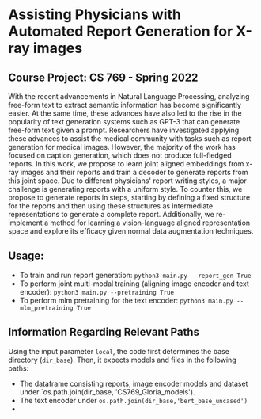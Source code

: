 # Assisting Physicians with Automated Report Generation for X-ray images
## Course Project: CS 769 - Spring 2022

With the recent advancements in Natural Language Processing, analyzing free-form text to extract semantic information has become significantly easier. At the same time, these advances have also led to the rise in the popularity of text generation systems such as GPT-3 that can generate free-form text given a prompt. Researchers have investigated applying these advances to assist the medical community with tasks such as report generation for medical images. However, the majority of the work has focused on caption generation, which does not produce full-fledged reports. In this work, we propose to learn joint aligned embeddings from x-ray images and their reports and train a decoder to generate reports from this joint space. Due to different physicians' report writing styles, a major challenge is generating reports with a uniform style. To counter this, we propose to generate reports in steps, starting by defining a fixed structure for the reports and then using these structures as intermediate representations to generate a complete report. Additionally, we re-implement a method for learning a vision-language aligned representation space and explore its efficacy given normal data augmentation techniques.

## Usage:
- To train and run report generation: 
`python3 main.py --report_gen True`
- To perform joint multi-modal training (aligning image encoder and text encoder): `python3 main.py --pretraining True`
- To perform mlm pretraining for the text encoder: `python3 main.py --mlm_pretraining True`

## Information Regarding Relevant Paths
Using the input parameter `local`, the code first determines the base directory (`dir_base`). Then, it expects models and files in the following paths:
- The dataframe consisting reports, image encoder models and dataset under `os.path.join(dir_base, 'CS769_Gloria_models').
- The text encoder under `os.path.join(dir_base,'bert_base_uncased')`
- 